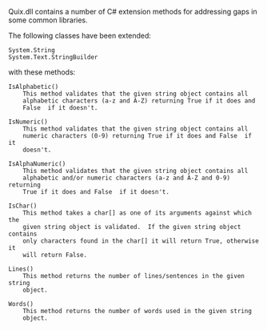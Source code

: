 ﻿Quix.dll contains a number of C# extension methods for addressing gaps in some
common libraries.

The following classes have been extended:

    System.String
    System.Text.StringBuilder

with these methods:

    IsAlphabetic()
        This method validates that the given string object contains all
        alphabetic characters (a-z and A-Z) returning True if it does and
        False  if it doesn't.
    
    IsNumeric()
        This method validates that the given string object contains all
        numeric characters (0-9) returning True if it does and False  if it
        doesn't.
    
    IsAlphaNumeric()
        This method validates that the given string object contains all
        alphabetic and/or numeric characters (a-z and A-Z and 0-9) returning 
        True if it does and False  if it doesn't.
    
    IsChar()
        This method takes a char[] as one of its arguments against which the
        given string object is validated.  If the given string object contains
        only characters found in the char[] it will return True, otherwise it
        will return False.
    
    Lines()
        This method returns the number of lines/sentences in the given string
        object.

    Words()
        This method returns the number of words used in the given string
        object.
